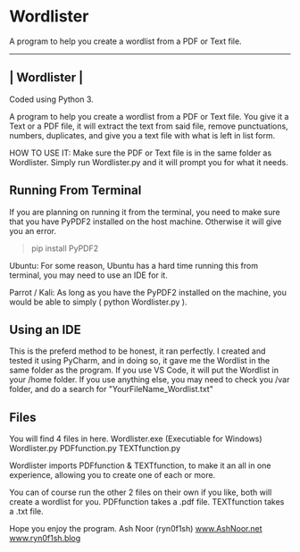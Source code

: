 # Wordlister
A program to help you create a wordlist from a PDF or Text file.

--------------
| Wordlister |
--------------
Coded using Python 3.

A program to help you create a wordlist from a PDF or Text file.
You give it a Text or a PDF file, it will extract the text from said file, remove punctuations, numbers, duplicates, and give you a text file with what is left in list form.

HOW TO USE IT:
Make sure the PDF or Text file is in the same folder as Wordlister.
Simply run Wordlister.py and it will prompt you for what it needs.

Running From Terminal
---------------------
If you are planning on running it from the terminal, you need to make sure that you have PyPDF2 installed on the host machine. Otherwise it will give you an error.
> pip install PyPDF2

Ubuntu: 
For some reason, Ubuntu has a hard time running this from terminal, you may need to use an IDE for it.

Parrot / Kali: 
As long as you have the PyPDF2 installed on the machine, you would be able to simply ( python Wordlister.py ).


Using an IDE
------------
This is the preferd method to be honest, it ran perfectly.
I created and tested it using PyCharm, and in doing so, it gave me the Wordlist in the same folder as the program.
If you use VS Code, it will put the Wordlist in your /home folder.
If you use anything else, you may need to check you /var folder, and do a search for "YourFileName_Wordlist.txt"


Files
-----
You will find 4 files in here.
Wordlister.exe (Executiable for Windows)
Wordlister.py
PDFfunction.py
TEXTfunction.py

Wordlister imports PDFfunction & TEXTfunction, to make it an all in one experience, allowing you to create one of each or more.

You can of course run the other 2 files on their own if you like, both will create a wordlist for you. 
PDFfunction takes a .pdf file.
TEXTfunction takes a .txt file.


Hope you enjoy the program.
Ash Noor (ryn0f1sh)
www.AshNoor.net
www.ryn0f1sh.blog
